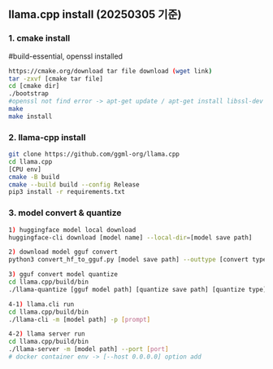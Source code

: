 ## llama.cpp install (20250305 기준)

### 1. cmake install

#build-essential, openssl installed
```bash
https://cmake.org/download tar file download (wget link)
tar -zxvf [cmake tar file]
cd [cmake dir]
./bootstrap
#openssl not find error -> apt-get update / apt-get install libssl-dev
make
make install
```

### 2. llama-cpp install
```bash
git clone https://github.com/ggml-org/llama.cpp
cd llama.cpp
[CPU env]
cmake -B build
cmake --build build --config Release
pip3 install -r requirements.txt
```

### 3. model convert & quantize
```bash
1) huggingface model local download
huggingface-cli download [model name] --local-dir=[model save path]

2) download model gguf convert
python3 convert_hf_to_gguf.py [model save path] --outtype [convert type] ex)bf16  

3) gguf convert model quantize
cd llama.cpp/build/bin
./llama-quantize [gguf model path] [quantize save path] [quantize type] ex)Q4_K_M

4-1) llama.cli run
cd llama.cpp/build/bin
./llama-cli -m [model path] -p [prompt]

4-2) llama server run
cd llama.cpp/build/bin
./llama-server -m [model path] --port [port]
# docker container env -> [--host 0.0.0.0] option add
```

